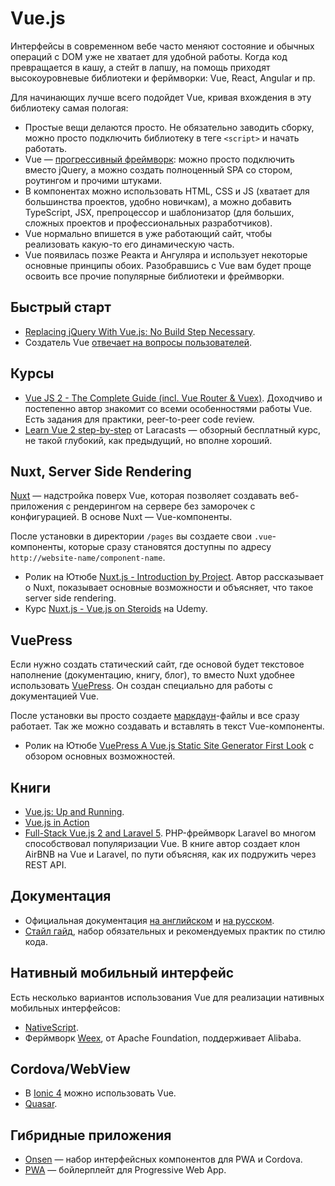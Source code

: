 # Vue.js

Интерфейсы в современном вебе часто меняют состояние и обычных операций с DOM уже не хватает для удобной работы. Когда код превращается в кашу, а стейт в лапшу, на помощь приходят высокоуровневые библиотеки и ферймворки: Vue, React, Angular и пр.

Для начинающих лучше всего подойдет Vue, кривая вхождения в эту библиотеку самая пологая:

* Простые вещи делаются просто. Не обязательно заводить сборку, можно просто подключить библиотеку в теге `<script>` и начать работать.
* Vue — [прогрессивный фреймворк](https://youtu.be/p2P3z7p_zTI): можно просто подключить вместо jQuery, а можно создать полноценный SPA со стором, роутингом и прочими штуками.
* В компонентах можно использовать HTML, CSS и JS \(хватает для большинства проектов, удобно новичкам\), а можно добавить TypeScript, JSX, препроцессор и шаблонизатор \(для больших, сложных проектов и профессиональных разработчиков\).
* Vue нормально впишется в уже работающий сайт, чтобы реализовать какую-то его динамическую часть.
* Vue появилась позже Реакта и Ангуляра и использует некоторые основные принципы обоих. Разобравшись с Vue вам будет проще освоить все прочие популярные библиотеки и фреймворки.

## Быстрый старт

* [Replacing jQuery With Vue.js: No Build Step Necessary](https://www.smashingmagazine.com/2018/02/jquery-vue-javascript/).
* Создатель Vue [отвечает на вопросы пользователей](https://habrahabr.ru/post/350290/).

## Курсы

* [Vue JS 2 - The Complete Guide \(incl. Vue Router & Vuex\)](https://www.udemy.com/vuejs-2-the-complete-guide/). Доходчиво и постепенно автор знакомит со всеми особенностями работы Vue. Есть задания для практики, peer-to-peer code review.
* [Learn Vue 2 step-by-step](https://laracasts.com/series/learn-vue-2-step-by-step) от Laracasts — обзорный бесплатный курс, не такой глубокий, как предыдущий, но вполне хороший.

## Nuxt, Server Side Rendering

[Nuxt](https://nuxtjs.org) — надстройка поверх Vue, которая позволяет создавать веб-приложения с рендерингом на сервере без заморочек с конфигурацией. В основе Nuxt — Vue-компоненты.

После установки в директории `/pages` вы создаете свои `.vue`-компоненты, которые сразу становятся доступны по адресу `http://website-name/component-name`.

* Ролик на Ютюбе [Nuxt.js - Introduction by Project](https://youtu.be/nteDXuqBfn0). Автор рассказывает о Nuxt, показывает основные возможности и объясняет, что такое server side rendering.
* Курс [Nuxt.js - Vue.js on Steroids](https://www.udemy.com/nuxtjs-vuejs-on-steroids/?couponCode=ACAD_M) на Udemy.

## VuePress

Если нужно создать статический сайт, где основой будет текстовое наполнение \(документацию, книгу, блог\), то вместо Nuxt удобнее использовать [VuePress](https://vuepress.vuejs.org). Он создан специально для работы с документацией Vue.

После установки вы просто создаете [маркдаун](https://ru.wikipedia.org/wiki/Markdown)-файлы и все сразу работает. Так же можно создавать и вставлять в текст Vue-компоненты.

* Ролик на Ютюбе [VuePress A Vue.js Static Site Generator First Look](https://youtu.be/XoReHBlSXqI) с обзором основных возможностей.

## Книги

* [Vue.js: Up and Running](http://shop.oreilly.com/product/0636920103455.do).
* [Vue.js in Action](https://www.manning.com/books/vue-js-in-action)
* [Full-Stack Vue.js 2 and Laravel 5](https://www.packtpub.com/application-development/full-stack-vuejs-2-and-laravel-5). PHP-фреймворк Laravel во многом способствовал популяризации Vue. В книге автор создает клон AirBNB на Vue и Laravel, по пути объясняя, как их подружить через REST API.

## Документация

* Официальная документация [на английском](https://vuejs.org/v2/guide/) и [на русском](https://ru.vuejs.org/v2/guide/index.html).
* [Стайл гайд](https://vuejs.org/v2/style-guide/), набор обязательных и рекомендуемых практик по стилю кода.

## Нативный мобильный интерфейс

Есть несколько вариантов использования Vue для реализации нативных мобильных интерфейсов:

* [NativeScript](https://www.nativescript.org/vue).
* Ферймворк [Weex](https://weex.apache.org), от Apache Foundation, поддерживает Alibaba.

## Cordova/WebView

* В [Ionic 4](https://ionicframework.com/) можно использовать Vue.
* [Quasar](http://quasar-framework.org/).

## Гибридные приложения

* [Onsen](https://onsen.io/vue/) — набор интерфейсных компонентов для PWA и Cordova.
* [PWA](https://github.com/vuejs-templates/pwa) — бойлерплейт для Progressive Web App.

